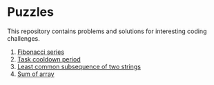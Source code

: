   Puzzles
  =======

  This repository contains problems and solutions for interesting coding challenges.

  1. [Fibonacci series](./fibonacci)
  2. [Task cooldown period](./cooldown)
  3. [Least common subsequence of two strings](./lcs)
  4. [Sum of array](./sumofarray)
